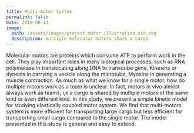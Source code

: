 ```yaml
---
title: Multi-motor System
permalink: false
date: 2019-08-13
image:
  path: /assets/images/project-motor-illustration.min.svg
  description: multiple molecular motors share a cargo
---
```


Molecular motors are proteins which consume ATP to perform work in the cell. They play important roles in many biological processes, such as RNA polymerase in translocating along DNA to transcribe gene, Kinesins or dyneins in carrying a vesicle along the microtube, Myosins in generating a muscle contraction. As much as what we know for a single motor, how do multiple motors work as a team is unclear. In fact, motors in vivo almost always work as teams, i,e a cargo is shared by multiple motors of the same kind or even different kind. In this study, we present a simple kinetic model for studying elastically coupled motor system. We find that multi-motors system is more efficient for transporting large cargo but less efficient for transporting small cargo compared to the single motor. The model presented in this study is general and easy to extend.
